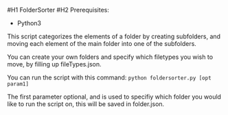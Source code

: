 #H1 FolderSorter
#H2 Prerequisites:
+ Python3

This script categorizes the elements of a folder by creating subfolders, and moving each element of the main folder into one of the subfolders.

You can create your own folders and specify which filetypes you wish to move, by filling up fileTypes.json.

You can run the script with this command:
`python foldersorter.py [opt param1]`

The first parameter optional, and is used to specifiy which folder you would like to run the script on, this will be saved in folder.json.